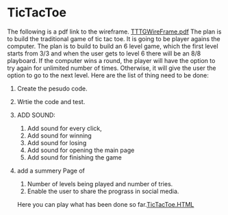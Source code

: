 # TicTacToe
The following is a pdf link to the wireframe.
[TTTGWireFrame.pdf](https://github.com/mahdyah/TicTacToe/files/8656406/TTTGWireFrame.pdf)
The plan is to build the traditional game of tic tac toe. It is going to be player agains the computer.
The plan is to build to build an 6 level game, which the first level starts from 3/3 and when the user gets to level 6 there will be an 8/8 playboard. If the computer wins a round, the player will have the option to try again for unlimited number of times. Otherwise, it will give the user the option to go to the next level.
Here are the list of thing need to be done:
1. Create the pesudo code.
2. Wrtie the code and test.
3. ADD SOUND:
      1.	Add sound for every click, 
      2.	Add sound for winning
      3.	Add sound for losing
      4.	Add sound for opening the main page
      5.	Add sound for finishing the game
4. add a summery Page of 
      1. Number of levels being played and number of tries.
      2. Enable the user to share the prograss in social media.
      
      
      Here you can play what has been done so far.[TicTacToe.HTML](http://127.0.0.1:5500/welcomePage.html)
      
      
      
